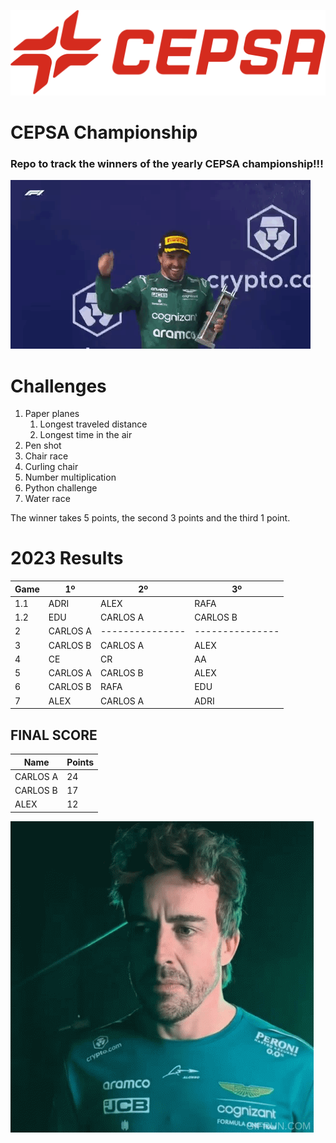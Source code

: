 ![CEPSA](assets/512px-Cepsa.svg.png)

# CEPSA Championship

### Repo to track the winners of the yearly CEPSA championship!!!
![Fernando Alonso](assets/alonso-fernando.gif)

# Challenges

1. Paper planes
   1. Longest traveled distance
   2. Longest time in the air
2. Pen shot
3. Chair race
4. Curling chair
5. Number multiplication
6. Python challenge
7. Water race

The winner takes 5 points, the second 3 points and the third 1 point.

# 2023 Results

| Game | 1º       | 2º              | 3º              |
|------|----------|-----------------|-----------------|
| 1.1  | ADRI     | ALEX            | RAFA            |
| 1.2  | EDU      | CARLOS A        | CARLOS B        |
| 2    | CARLOS A | --------------- | --------------- |
| 3    | CARLOS B | CARLOS A        | ALEX            |
| 4    | CE       | CR              | AA              |
| 5    | CARLOS A | CARLOS B        | ALEX            |
| 6    | CARLOS B | RAFA            | EDU             |
| 7    | ALEX     | CARLOS A        | ADRI            |

## FINAL SCORE

| Name     | Points |
|----------|--------|
| CARLOS A | 24     |
| CARLOS B | 17     |
| ALEX     | 12     |

![f1-alonso.gif](assets%2Ff1-alonso.gif)